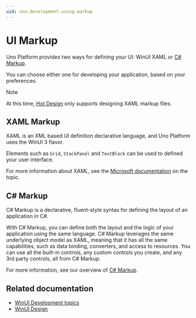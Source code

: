 ```yaml
---
uid: uno.development.using.markup
---
```


# UI Markup

Uno Platform provides two ways for defining your UI: WinUI XAML or [C# Markup](xref:Uno.Extensions.Markup.Overview).

You can choose either one for developing your application, based on your preferences.

> [!NOTE]
> At this time, [Hot Design](xref:Uno.HotDesign.Overview) only supports designing XAML markup files.

## XAML Markup

XAML is an XML based UI definition declarative language, and Uno Platform uses the WinUI 3 flavor.

Elements such as `Grid`, `StackPanel` and `TextBlock` can be used to defined your user interface.

For more information about XAML, see the [Microsoft documentation](https://learn.microsoft.com/en-us/windows/apps/design/layout/) on the topic.

## C# Markup

C# Markup is a declarative, fluent-style syntax for defining the layout of an application in C#.

With C# Markup, you can define both the layout and the logic of your application using the same language. C# Markup leverages the same underlying object model as XAML, meaning that it has all the same capabilities, such as data binding, converters, and access to resources. You can use all the built-in controls, any custom controls you create, and any 3rd party controls, all from C# Markup.

For more information, see our overview of [C# Markup](xref:Uno.Extensions.Markup.Overview).

## Related documentation

- [WinUI Development topics](xref:Uno.Development.WinUIDevelopmentDoc)
- [WinUI Design](xref:Uno.Development.WinUIDesignDoc)
